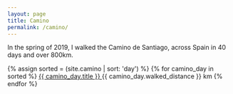 ```yaml
---
layout: page
title: Camino
permalink: /camino/
---
```


In the spring of 2019, I walked the Camino de Santiago, across Spain in 40 days and over 800km. 

{% assign sorted = (site.camino | sort: 'day') %}
{% for camino_day in sorted %}
  <a href="{{ camino_day.url }}">
    {{ camino_day.title }}
  </a>
   {{ camino_day.walked_distance }} km
{% endfor %}


